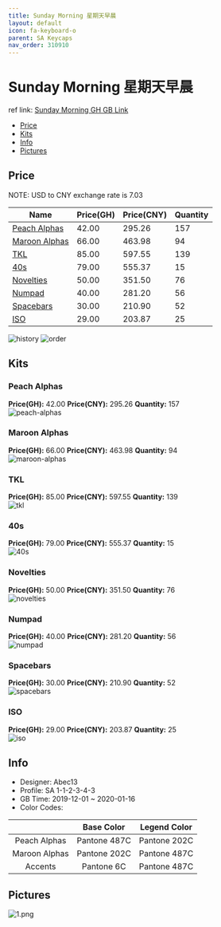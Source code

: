 ```yaml
---
title: Sunday Morning 星期天早晨
layout: default
icon: fa-keyboard-o
parent: SA Keycaps
nav_order: 310910
---
```


# Sunday Morning 星期天早晨

ref link: [Sunday Morning GH GB Link](https://geekhack.org/index.php?topic=103616.0)  

* [Price](#price)  
* [Kits](#kits)  
* [Info](#info)  
* [Pictures](#pictures)  


## Price  
NOTE: USD to CNY exchange rate is 7.03

| Name          | Price(GH)    |  Price(CNY) | Quantity |
| ------------- | ------------ |  ---------- | -------- |
|[Peach Alphas](#peach-alphas)|42.00|295.26|157|
|[Maroon Alphas](#maroon-alphas)|66.00|463.98|94|
|[TKL](#tkl)|85.00|597.55|139|
|[40s](#40s)|79.00|555.37|15|
|[Novelties](#novelties)|50.00|351.50|76|
|[Numpad](#numpad)|40.00|281.20|56|
|[Spacebars](#spacebars)|30.00|210.90|52|
|[ISO](#iso)|29.00|203.87|25|

<img src="{{ 'assets/images/sa-keycaps/sundaymorning/history.png' | relative_url }}" alt="history" class="image featured">
<img src="{{ 'assets/images/sa-keycaps/sundaymorning/order.png' | relative_url }}" alt="order" class="image featured">

## Kits  
### Peach Alphas  
**Price(GH):** 42.00    **Price(CNY):** 295.26    **Quantity:** 157  
<img src="{{ 'assets/images/sa-keycaps/sundaymorning/kits_pics/peach-alphas.png' | relative_url }}" alt="peach-alphas" class="image featured">

### Maroon Alphas  
**Price(GH):** 66.00    **Price(CNY):** 463.98    **Quantity:** 94  
<img src="{{ 'assets/images/sa-keycaps/sundaymorning/kits_pics/maroon-alphas.png' | relative_url }}" alt="maroon-alphas" class="image featured">

### TKL  
**Price(GH):** 85.00    **Price(CNY):** 597.55    **Quantity:** 139  
<img src="{{ 'assets/images/sa-keycaps/sundaymorning/kits_pics/tkl.png' | relative_url }}" alt="tkl" class="image featured">

### 40s  
**Price(GH):** 79.00    **Price(CNY):** 555.37    **Quantity:** 15  
<img src="{{ 'assets/images/sa-keycaps/sundaymorning/kits_pics/40s.png' | relative_url }}" alt="40s" class="image featured">

### Novelties  
**Price(GH):** 50.00    **Price(CNY):** 351.50    **Quantity:** 76  
<img src="{{ 'assets/images/sa-keycaps/sundaymorning/kits_pics/novelties.png' | relative_url }}" alt="novelties" class="image featured">

### Numpad  
**Price(GH):** 40.00    **Price(CNY):** 281.20    **Quantity:** 56  
<img src="{{ 'assets/images/sa-keycaps/sundaymorning/kits_pics/numpad.png' | relative_url }}" alt="numpad" class="image featured">

### Spacebars  
**Price(GH):** 30.00    **Price(CNY):** 210.90    **Quantity:** 52  
<img src="{{ 'assets/images/sa-keycaps/sundaymorning/kits_pics/spacebars.png' | relative_url }}" alt="spacebars" class="image featured">

### ISO  
**Price(GH):** 29.00    **Price(CNY):** 203.87    **Quantity:** 25  
<img src="{{ 'assets/images/sa-keycaps/sundaymorning/kits_pics/iso.png' | relative_url }}" alt="iso" class="image featured">


## Info  
* Designer: Abec13  
* Profile: SA 1-1-2-3-4-3  
* GB Time: 2019-12-01 ~ 2020-01-16  
* Color Codes:   

| |Base Color     | Legend Color
| :-------------: | :-------------: | :------------:
|Peach Alphas|Pantone 487C|Pantone 202C
|Maroon Alphas|Pantone 202C|Pantone 487C
|Accents|Pantone 6C|Pantone 487C

## Pictures  
<img src="{{ 'assets/images/sa-keycaps/sundaymorning/rendering_pics/1.png' | relative_url }}" alt="1.png" class="image featured">
